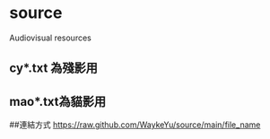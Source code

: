 # source
Audiovisual resources
##   cy*.txt 為殘影用
##   mao*.txt為貓影用
##連結方式 https://raw.github.com/WaykeYu/source/main/file_name
